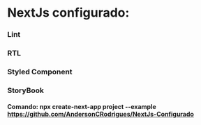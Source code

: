 # NextJs configurado:

### Lint
### RTL
### Styled Component
### StoryBook

#### Comando: npx create-next-app project --example https://github.com/AndersonCRodrigues/NextJs-Configurado
